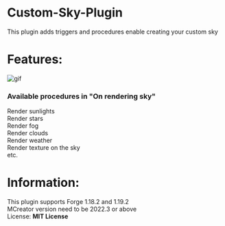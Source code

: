 # Custom-Sky-Plugin
This plugin adds triggers and procedures enable creating your custom sky

# Features:
![gif](https://i.imgur.com/9ll9wLy.png)
### Available procedures in "On rendering sky"  
Render sunlights  
Render stars  
Render fog  
Render clouds  
Render weather  
Render texture on the sky  
etc.

# Information:
This plugin supports Forge 1.18.2 and 1.19.2  
MCreator version need to be 2022.3 or above  
License: __MIT License__
